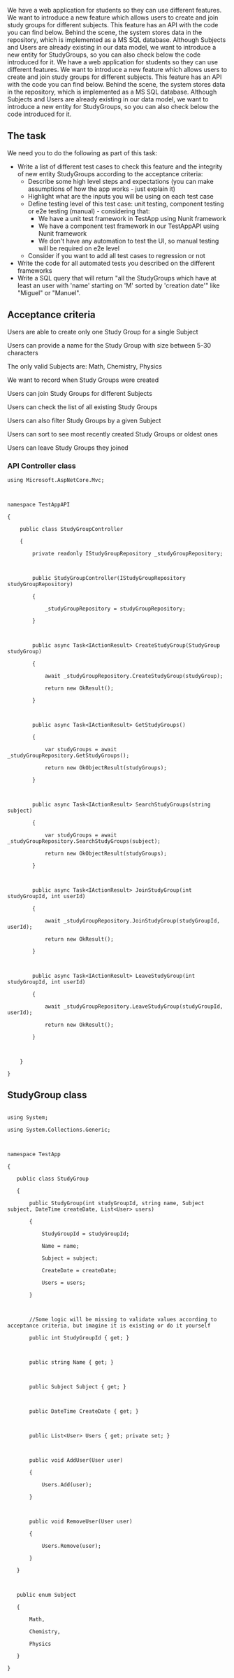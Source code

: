 
We have a web application for students so they can use different features. We want to introduce a new feature which allows users to create and join study groups for different subjects. This feature has an API with the code you can find below. Behind the scene, the system stores data in the repository, which is implemented as a MS SQL database. Although Subjects and Users are already existing in our data model, we want to introduce a new entity for StudyGroups, so you can also check below the code introduced for it.
We have a web application for students so they can use different features. We want to introduce a new feature which allows users to create and join study groups for different subjects. This feature has an API with the code you can find below. Behind the scene, the system stores data in the repository, which is implemented as a MS SQL database. Although Subjects and Users are already existing in our data model, we want to introduce a new entity for StudyGroups, so you can also check below the code introduced for it.

## The task

We need you to do the following as part of this task:

 - Write a list of different test cases to check this feature and the integrity of new entity StudyGroups according to the acceptance criteria:
    - Describe some high level steps and expectations (you can make assumptions of how the app works - just explain it)
    - Highlight what are the inputs you will be using on each test case
    - Define testing level of this test case: unit testing, component testing or e2e testing (manual) - considering that:
        - We have a unit test framework in TestApp using Nunit framework
        - We have a component test framework in our TestAppAPI using Nunit framework
        - We don't have any automation to test the UI, so manual testing will be required on e2e level
    - Consider if you want to add all test cases to regression or not
 - Write the code for all automated tests you described on the different frameworks
 - Write a SQL query that will return "all the StudyGroups which have at least an user with 'name' starting on 'M' sorted by 'creation date'" like "Miguel" or "Manuel".

 ## Acceptance criteria

Users are able to create only one Study Group for a single Subject

Users can provide a name for the Study Group with size between 5-30 characters

The only valid Subjects are: Math, Chemistry, Physics

We want to record when Study Groups were created

Users can join Study Groups for different Subjects

Users can check the list of all existing Study Groups

Users can also filter Study Groups by a given Subject

Users can sort to see most recently created Study Groups or oldest ones

Users can leave Study Groups they joined

### API Controller class

 
```
using Microsoft.AspNetCore.Mvc;

 

namespace TestAppAPI

{

    public class StudyGroupController

    {

        private readonly IStudyGroupRepository _studyGroupRepository;

 

        public StudyGroupController(IStudyGroupRepository studyGroupRepository)

        {

            _studyGroupRepository = studyGroupRepository;

        }

 

        public async Task<IActionResult> CreateStudyGroup(StudyGroup studyGroup)

        {

            await _studyGroupRepository.CreateStudyGroup(studyGroup);

            return new OkResult();

        }

 

        public async Task<IActionResult> GetStudyGroups()

        {

            var studyGroups = await _studyGroupRepository.GetStudyGroups();

            return new OkObjectResult(studyGroups);

        }

 

        public async Task<IActionResult> SearchStudyGroups(string subject)

        {

            var studyGroups = await _studyGroupRepository.SearchStudyGroups(subject);

            return new OkObjectResult(studyGroups);

        }

 

        public async Task<IActionResult> JoinStudyGroup(int studyGroupId, int userId)

        {

            await _studyGroupRepository.JoinStudyGroup(studyGroupId, userId);

            return new OkResult();

        }

 

        public async Task<IActionResult> LeaveStudyGroup(int studyGroupId, int userId)

        {

            await _studyGroupRepository.LeaveStudyGroup(studyGroupId, userId);

            return new OkResult();

        }

 

    }

}
```
## StudyGroup class

 ```

using System;

using System.Collections.Generic;

 

namespace TestApp

{

    public class StudyGroup

    {

        public StudyGroup(int studyGroupId, string name, Subject subject, DateTime createDate, List<User> users)

        {

            StudyGroupId = studyGroupId;

            Name = name;

            Subject = subject;

            CreateDate = createDate;

            Users = users;

        }

 

        //Some logic will be missing to validate values according to acceptance criteria, but imagine it is existing or do it yourself

        public int StudyGroupId { get; }

 

        public string Name { get; }

 

        public Subject Subject { get; }

 

        public DateTime CreateDate { get; }

 

        public List<User> Users { get; private set; }

 

        public void AddUser(User user)

        {

            Users.Add(user);

        }

 

        public void RemoveUser(User user)

        {

            Users.Remove(user);

        }

    }

 

    public enum Subject

    {

        Math,

        Chemistry,

        Physics

    }

}

```